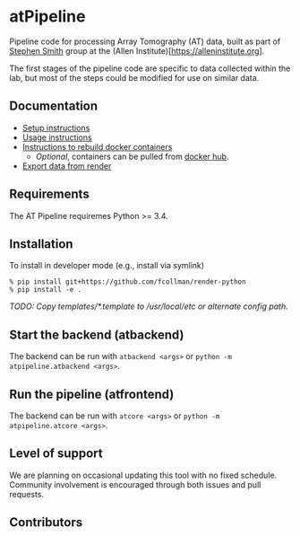 # atPipeline

Pipeline code for processing Array Tomography (AT) data, built as part of [Stephen Smith](https://alleninstitute.org/what-we-do/brain-science/about/team/staff-profiles/stephen-j-smith/) group at the (Allen Institute)[https://alleninstitute.org].

The first stages of the pipeline code are specific to data collected within the lab, but most of the steps could be modified for use on similar data.

## Documentation
* [Setup instructions](SETUP.md)
* [Usage instructions](USAGE.md)
* [Instructions to rebuild docker containers](docker/README.md)
  * _Optional_, containers can be pulled from [docker hub](https://hub.docker.com/orgs/atpipeline).
* [Export data from render](EXPORT.md)


## Requirements

The AT Pipeline requiremes Python >= 3.4.

## Installation

To install in developer mode (e.g., install via symlink)
```console
% pip install git+https://github.com/fcollman/render-python
% pip install -e .
```

_TODO: Copy templates/*.template to /usr/local/etc or alternate config path._

## Start the backend (atbackend)

The backend can be run with ```atbackend <args>``` or ```python -m atpipeline.atbackend <args>```.

## Run the pipeline (atfrontend)

The backend can be run with ```atcore <args>``` or ```python -m atpipeline.atcore <args>```.

## Level of support

We are planning on occasional updating this tool with no fixed schedule. Community involvement is encouraged through both issues and pull requests.

## Contributors
